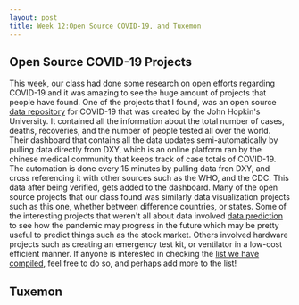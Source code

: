 ```yaml
---
layout: post
title: Week 12:Open Source COVID-19, and Tuxemon
---
```


## Open Source COVID-19 Projects
  This week, our class had done some research on open efforts regarding COVID-19 and it was amazing to see the huge amount of projects that people have found. One of the projects that I found, was an open source [data repository](https://github.com/CSSEGISandData/COVID-19) for COVID-19 that was created by the John Hopkin's University. It contained all the information about the total number of cases, deaths, recoveries, and the number of people tested all over the world. Their dashboard that contains all the data updates semi-automatically by pulling data directly from DXY, which is an online platform ran by the chinese medical community that keeps track of case totals of COVID-19. The automation is done every 15 minutes by pulling data fron DXY, and cross referencing it with other sources such as the WHO, and the CDC. This data after being verified, gets added to the dashboard. Many of the open source projects that our class found was similarly data visualization projects such as this one, whether between difference countries, or states. Some of the interesting projects that weren't all about data involved [data prediction](https://predictcovid.com/) to see how the pandemic may progress in the future which may be pretty useful to predict things such as the stock market. Others involved hardware projects such as creating an emergency test kit, or ventilator in a low-cost efficient manner. If anyone is interested in checking the [list we have compiled](https://pad.riseup.net/p/OpenEfforts_COVID19), feel free to do so, and perhaps add more to the list!

## Tuxemon
  


